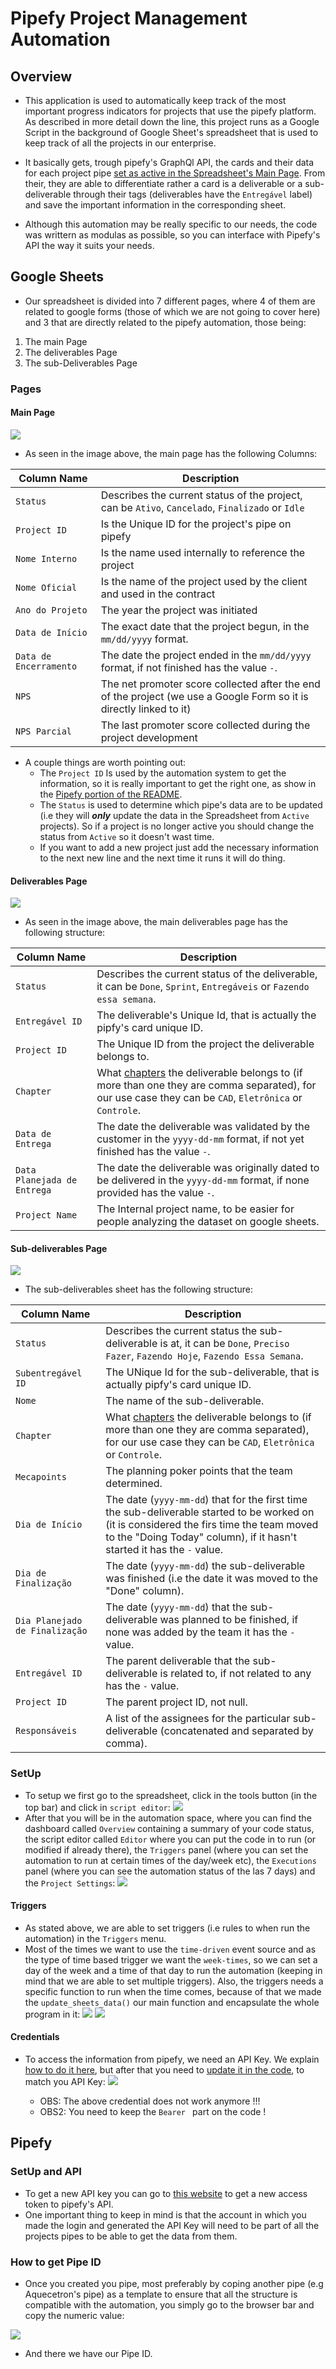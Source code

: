 # Pipefy Project Management Automation

## Overview 
- This application is used to automatically keep track of the most important progress indicators for projects that use the pipefy platform.
As described in more detail down the line, this project runs as a Google Script in the background of Google Sheet's spreadsheet that is used to keep track of all the projects in our enterprise.

- It basically gets, trough pipefy's GraphQl API, the cards and their data for each project pipe [set as active in the Spreadsheet's Main Page](####-main-page). From their, they are able to differentiate rather a
card is a deliverable or a sub-deliverable through their tags (deliverables have the `Entregável` label) and save the important information in the corresponding sheet.

- Although this automation may be really specific to our needs, the code was writtern as modulas as possible, so you can interface with Pipefy's API the way it suits your needs.


## Google Sheets
- Our spreadsheet is divided into 7 different pages, where 4 of them are related to google forms (those of which we are not going to cover here) and 3 that are directly related to the pipefy
automation, those being:
  
1. The main Page
2. The deliverables Page
3. The sub-Deliverables Page


### Pages
#### Main Page
![](docs/img/Main_Page.png)
- As seen in the image above, the main page has the following Columns:

Column Name|Description 
-----------|-----------
`Status`   | Describes the current status of the project, can be `Ativo`, `Cancelado`, `Finalizado` or `Idle`
`Project ID` | Is the Unique ID for the project's pipe on pipefy
`Nome Interno` | Is the name used internally to reference the project
`Nome Oficial` | Is the name of the project used by the client and used in the contract
`Ano do Projeto` | The year the project was initiated
`Data de Início` | The exact date that the project begun, in the `mm/dd/yyyy` format.
`Data de Encerramento` | The date the project ended in the `mm/dd/yyyy` format, if not finished has the value `-`.
`NPS` | The net promoter score collected after the end of the project (we use a Google Form so it is directly linked to it)
`NPS Parcial` | The last promoter score collected during the project development


- A couple things are worth pointing out:
    - The `Project ID` Is used by the automation system to get the information, so it is really important to get the right one, as show in the [Pipefy portion of the README](###-how-to-get-pipe-id).
    - The `Status` is used to determine which pipe's data are to be updated (i.e they will __*only*__ update the data in the Spreadsheet from `Active` projects). So if a project is no longer active you
    should change the status from `Active` so it doesn't wast time.
    - If you want to add a new project just add the necessary information  to the next new line and the next time it runs it will do thing.

#### Deliverables Page
![](docs/img/Deliverables.png)
- As seen in the image above, the main deliverables page has the following structure:

Column Name | Description 
------------|------------
`Status`    | Describes the current status of the deliverable, it can be `Done`, `Sprint`, `Entregáveis` or `Fazendo essa semana`.
`Entregável ID` | The deliverable's Unique Id, that is actually the pipfy's card unique ID.
`Project ID` | The Unique ID from the project the deliverable belongs to.
`Chapter` | What [chapters](https://www.atlassian.com/agile/agile-at-scale/spotify) the deliverable belongs to (if more than one they are comma separated), for our use case they can be `CAD`, `Eletrônica` or `Controle`.
`Data de Entrega` | The date the deliverable was validated by the customer in the `yyyy-dd-mm` format, if not yet finished has the value `-`.
`Data Planejada de Entrega` | The date the deliverable was originally dated to be delivered in the `yyyy-dd-mm` format, if none provided has the value `-`.
`Project Name` | The Internal project name, to be easier for people analyzing the dataset on google sheets.


#### Sub-deliverables Page
![](docs/img/Subdeliverables.png)
- The sub-deliverables sheet has the following structure:

Column Name | Description
------------|------------
`Status` | Describes the current status the sub-deliverable is at, it can be `Done`, `Preciso Fazer`, `Fazendo Hoje`, `Fazendo Essa Semana`.
`Subentregável ID` | The UNique Id for the sub-deliverable, that is actually pipfy's card unique ID.
`Nome` | The name of the sub-deliverable.
`Chapter` | What [chapters](https://www.atlassian.com/agile/agile-at-scale/spotify) the deliverable belongs to (if more than one they are comma separated), for our use case they can be `CAD`, `Eletrônica` or `Controle`.
`Mecapoints` | The planning poker points that the team determined.
`Dia de Início` | The date (`yyyy-mm-dd`) that for the first time the sub-deliverable started to be worked on (it is considered the firs time the team moved to the "Doing Today" column), if it hasn't started it has the `-` value.
`Dia de Finalização` | The date (`yyyy-mm-dd`) the sub-deliverable was finished (i.e the date it was moved to the "Done" column).
`Dia Planejado de Finalização ` | The date (`yyyy-mm-dd`) that the sub-deliverable was planned to be finished, if none was added by the team it has the `-` value.
`Entregável ID` | The parent deliverable that the sub-deliverable is related to, if not related to any has the `-` value.
`Project ID` | The parent project ID, not null.
`Responsáveis` | A list of the assignees for the particular sub-deliverable (concatenated and separated by comma).


### SetUp
- To setup we first go to the spreadsheet, click in the tools button (in the top bar) and click in `script editor`:
![](docs/img/setup.png)
- After that you will be in the automation space, where you can find the dashboard called `Overview` containing a summary of your code status, the script editor called `Editor` where you can put the
code in to run (or modified if already there), the `Triggers` panel (where you can set the automation to run at certain times of the day/week etc), the `Executions` panel (where you can see the
automation status of the las 7 days) and the `Project Settings`:
![](docs/img/overview.png)

#### Triggers
- As stated above, we are able to set triggers (i.e rules to when run the automation) in the `Triggers` menu.
- Most of the times we want to use the `time-driven` event source and as the type of time based trigger we want the `week-times`, so we can set a day of the week and a time of that day to run the
  automation (keeping in mind that we are able to set multiple triggers). Also, the triggers needs a specific function to run when the time comes, because of that we made the `update_sheets_data()`
  our main function and encapsulate the whole program in it:
  ![](docs/img/trigger_1.png)
  ![](docs/img/trigger_2.png)

#### Credentials 
- To access the information from pipefy, we need an API Key. We explain [how to do it here](###-setup-and-api), but after that you need to [update it in the
  code](https://github.com/Mecatron-Projetos-e-Consultoria-Jr/Pipefy_API/blob/9ee4350cdb954a6044a2158860b4b71822612162/src/pipefy.gs#L226), to match you API Key: 
  ![](docs/img/line_of_code.png)

    - OBS: The above credential does not work anymore !!!
    - OBS2: You need to keep the `Bearer ` part on the code !


## Pipefy

### SetUp and API
- To get a new API key you can go to [this website](https://app.pipefy.com/tokens) to get a new access token to pipefy's API.
- One important thing to keep in mind is that the account in which you made the login and generated the API Key will need to be part of all the projects pipes to be able to get the data from them.

### How to get Pipe ID
- Once you created you pipe, most preferably by coping another pipe (e.g Aquecetron's pipe) as a template to ensure that all the structure is compatible with the automation, you simply go to the
  browser bar and copy the numeric value: 

![](docs/img/url.png)
- And there we have our Pipe ID.